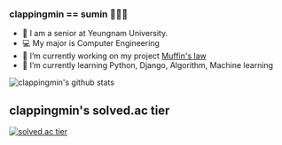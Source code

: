 ### clappingmin == sumin 👏👏👏
<!--
**clappingmin/clappingmin** is a ✨ _special_ ✨ repository because its `README.md` (this file) appears on your GitHub profile.

Here are some ideas to get you started:
-->
- 📘 I am a senior at Yeungnam University.
- 💻 My major is Computer Engineering
- 🔭 I’m currently working on my project [Muffin's law](https://github.com/dmswl0311/term_project)
- 🌱 I’m currently learning Python, Django, Algorithm, Machine learning



![clappingmin's github stats](https://github-readme-stats.vercel.app/api?username=clappingmin&show_icons=true&theme=vue)<br/>

## clappingmin's solved.ac tier
[![solved.ac tier](http://mazassumnida.wtf/api/generate_badge?boj=clappingmin)](https://solved.ac/clappingmin)<br/>
